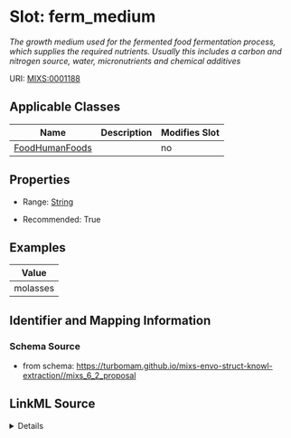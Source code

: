 # Slot: ferm_medium


_The growth medium used for the fermented food fermentation process, which supplies the required nutrients.  Usually this includes a carbon and nitrogen source, water, micronutrients and chemical additives_



URI: [MIXS:0001188](https://w3id.org/mixs/0001188)



<!-- no inheritance hierarchy -->




## Applicable Classes

| Name | Description | Modifies Slot |
| --- | --- | --- |
[FoodHumanFoods](FoodHumanFoods.md) |  |  no  |







## Properties

* Range: [String](String.md)

* Recommended: True






## Examples

| Value |
| --- |
| molasses |

## Identifier and Mapping Information







### Schema Source


* from schema: https://turbomam.github.io/mixs-envo-struct-knowl-extraction//mixs_6_2_proposal




## LinkML Source

<details>
```yaml
name: ferm_medium
description: The growth medium used for the fermented food fermentation process, which
  supplies the required nutrients.  Usually this includes a carbon and nitrogen source,
  water, micronutrients and chemical additives
title: fermentation medium
notes:
- fermentation
examples:
- value: molasses
from_schema: https://turbomam.github.io/mixs-envo-struct-knowl-extraction//mixs_6_2_proposal
rank: 1000
slot_uri: MIXS:0001188
multivalued: false
alias: ferm_medium
domain_of:
- FoodHumanFoods
range: string
recommended: true

```
</details>